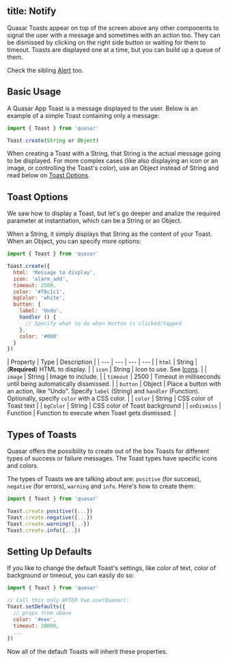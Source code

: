 title: Notify
---
Quasar Toasts appear on top of the screen above any other components to signal the user with a message and sometimes with an action too. They can be dismissed by clicking on the right side button or waiting for them to timeout. Toasts are displayed one at a time, but you can build up a queue of them.

Check the sibling [Alert](/components/alert.html) too.
<input type="hidden" data-fullpage-demo="popups/toast">

## Basic Usage
A Quasar App Toast is a message displayed to the user. Below is an example of a simple Toast containing only a message:
``` js
import { Toast } from 'quasar'

Toast.create(String or Object)
```

When creating a Toast with a String, that String is the actual message going to be displayed. For more complex cases (like also displaying an icon or an image, or controlling the Toast's color), use an Object instead of String and read below on [Toast Options](#Toast-Options).

## Toast Options
We saw how to display a Toast, but let's go deeper and analize the required parameter at instantiation, which can be a String or an Object.

When a String, it simply displays that String as the content of your Toast.
When an Object, you can specify more options:

``` js
import { Toast } from 'quasar'

Toast.create({
  html: 'Message to display',
  icon: 'alarm_add',
  timeout: 2500,
  color: '#f8c1c1',
  bgColor: 'white',
  button: {
    label: 'Undo',
    handler () {
      // Specify what to do when button is clicked/tapped
    },
    color: '#000'
  }
})
```

| Property | Type | Description |
| --- | --- | --- | --- |
| `html` | String | (**Required**) HTML to display. |
| `icon` | String | Icon to use. See [Icons](/components/icons.html). |
| `image` | String | Image to include. |
| `timeout` | 2500 | Timeout in milliseconds until being automatically dissmissed. |
| `button` | Object | Place a button with an action, like "Undo". Specify `label` (String) and `handler` (Function). Optionally, specify `color` with a CSS color. |
| `color` | String | CSS color of Toast text |
| `bgColor` | String | CSS color of Toast background |
| `onDismiss` | Function | Function to execute when Toast gets dismissed. |

## Types of Toasts
Quasar offers the possibility to create out of the box Toasts for different types of success or failure messages. The Toast types have specific icons and colors.

The types of Toasts we are talking about are: `positive` (for success), `negative` (for errors), `warning` and `info`. Here's how to create them:

``` js
import { Toast } from 'quasar'

Toast.create.positive({...})
Toast.create.negative({...})
Toast.create.warning({...})
Toast.create.info({...})
```

## Setting Up Defaults
If you like to change the default Toast's settings, like color of text, color of background or timeout, you can easily do so:

``` js
import { Toast } from 'quasar'

// Call this only AFTER Vue.use(Quasar):
Toast.setDefaults({
  // props from above
  color: '#eee',
  timeout: 10000,
  ...
})
```

Now all of the default Toasts will inherit these properties.

